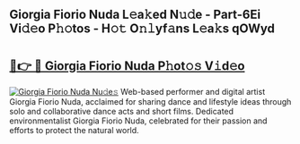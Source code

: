 ## Giorgia Fiorio Nuda L𝚎a𝚔ed N𝚞𝚍e - Part-6Ei Vi𝚍𝚎o P𝚑𝚘tos - H𝚘𝚝 O𝚗𝚕yf𝚊ns L𝚎a𝚔s qOWyd

# <h2><a href="http://kfbk0ag.oniu.top/?m=Giorgia+Fiorio+Nuda">🔗👉 🔴 Giorgia Fiorio Nuda P𝚑ot𝚘𝚜 V𝚒d𝚎o</a></h2>

[![Giorgia Fiorio Nuda Nu𝚍e𝚜](https://i.imgur.com/0qMVB7G.gif)](http://kfbk0ag.oniu.top/?m=Giorgia+Fiorio+Nuda)
Web-based performer and digital artist Giorgia Fiorio Nuda, acclaimed for sharing dance and lifestyle ideas through solo and collaborative dance acts and short films. Dedicated environmentalist Giorgia Fiorio Nuda, celebrated for their passion and efforts to protect the natural world.  
